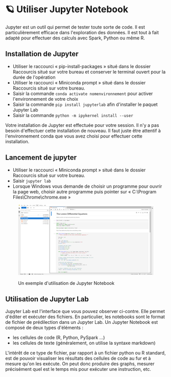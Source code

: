 # 🪐 Utiliser Jupyter Notebook

Jupyter est un outil qui permet de tester toute sorte de code. Il est particulièrement efficace dans l'exploration des données. Il est tout à fait adapté pour effectuer des calculs avec Spark, Python ou même R.

## Installation de Jupyter

* Utiliser le raccourci « pip-install-packages » situé dans le dossier Raccourcis situé sur votre bureau et conserver le terminal ouvert pour la durée de l'opération
* Utiliser le raccourci « Miniconda prompt » situé dans le dossier Raccourcis situé sur votre bureau.
* Saisir la commande `conda activate nomenvironnement` pour activer l'environnement de votre choix
* Saisir la commande `pip install jupyterlab` afin d'installer le paquet Jupyter Lab
* Saisir la commande `python -m ipykernel install --user`

Votre installation de Jupyter est effectuée pour votre session. Il n'y a pas besoin d'effectuer cette installation de nouveau. Il faut juste être attentif à l'environnement conda que vous avez choisi pour effectuer cette installation.

## Lancement de jupyter

* Utiliser le raccourci « Miniconda prompt » situé dans le dossier Raccourcis situé sur votre bureau.
* Saisir `jupyter lab`
* Lorsque Windows vous demande de choisir un programme pour ouvrir la page web, choisir autre programme puis pointer sur « C:\Program Files\Chrome\chrome.exe »

<figure><img src="images/jupyter.png" alt=""><figcaption><p>Un exemple d'utilisation de Jupyter Notebook</p></figcaption></figure>

## Utilisation de Jupyter Lab

Jupyter Lab est l'interface que vous pouvez observer ci-contre. Elle permet d'éditer et exécuter des fichiers. En particulier, les notebooks sont le format de fichier de prédilection dans un Jupyter Lab. Un Jupyter Notebook est composé de deux types d'éléments :

* les cellules de code (R, Python, PySpark ...)
* les cellules de texte (généralement, on utilise la syntaxe markdown)

L'intérêt de ce type de fichier, par rapport à un fichier python ou R standard, est de pouvoir visualiser les résultats des cellules de code au fur et à mesure qu'on les exécute. On peut donc produire des graphs, mesurer précisément quel est le temps mis pour exécuter une instruction, etc.
